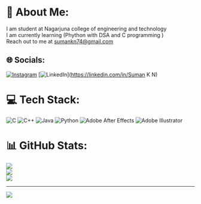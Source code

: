# 💫 About Me:
I am student at Nagarjuna college of engineering and technology<br>I am currently learning (Phython with DSA and C programming )<br>Reach out to me at sumankn74@gmail.com


## 🌐 Socials:
[![Instagram](https://img.shields.io/badge/Instagram-%23E4405F.svg?logo=Instagram&logoColor=white)](https://instagram.com/sumangowda2614) [![LinkedIn](https://img.shields.io/badge/LinkedIn-%230077B5.svg?logo=linkedin&logoColor=white)](https://linkedin.com/in/Suman K N) 

# 💻 Tech Stack:
![C](https://img.shields.io/badge/c-%2300599C.svg?style=flat-square&logo=c&logoColor=white) ![C++](https://img.shields.io/badge/c++-%2300599C.svg?style=flat-square&logo=c%2B%2B&logoColor=white) ![Java](https://img.shields.io/badge/java-%23ED8B00.svg?style=flat-square&logo=openjdk&logoColor=white) ![Python](https://img.shields.io/badge/python-3670A0?style=flat-square&logo=python&logoColor=ffdd54) ![Adobe After Effects](https://img.shields.io/badge/Adobe%20After%20Effects-9999FF.svg?style=flat-square&logo=Adobe%20After%20Effects&logoColor=white) ![Adobe Illustrator](https://img.shields.io/badge/adobe%20illustrator-%23FF9A00.svg?style=flat-square&logo=adobe%20illustrator&logoColor=white)
# 📊 GitHub Stats:
![](https://github-readme-stats.vercel.app/api?username=Sumankn-dev&theme=neon&hide_border=true&include_all_commits=true&count_private=true)<br/>
![](https://github-readme-streak-stats.herokuapp.com/?user=Sumankn-dev&theme=neon&hide_border=true)<br/>
![](https://github-readme-stats.vercel.app/api/top-langs/?username=Sumankn-dev&theme=neon&hide_border=true&include_all_commits=true&count_private=true&layout=compact)

---
[![](https://visitcount.itsvg.in/api?id=Sumankn-dev&icon=5&color=1)](https://visitcount.itsvg.in)

